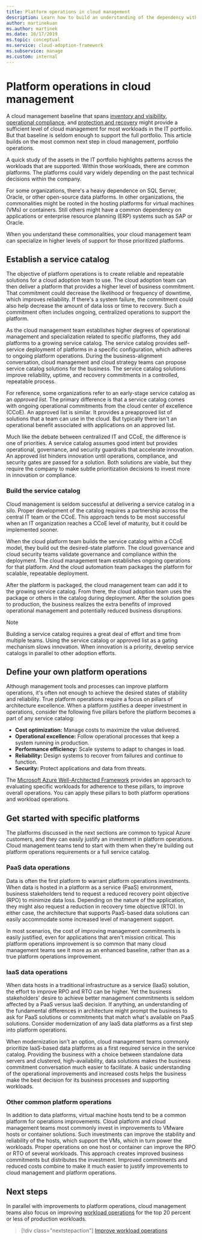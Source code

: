 ```yaml
---
title: Platform operations in cloud management
description: Learn how to build an understanding of the dependency within your organization for common platform operations in cloud management.
author: martinekuan
ms.author: martinek
ms.date: 10/17/2019
ms.topic: conceptual
ms.service: cloud-adoption-framework
ms.subservice: manage
ms.custom: internal
---
```


# Platform operations in cloud management

A cloud management baseline that spans [inventory and visibility](./inventory.md), [operational compliance](./operational-compliance.md), and [protection and recovery](./protect.md) might provide a sufficient level of cloud management for most workloads in the IT portfolio. But that baseline is seldom enough to support the full portfolio. This article builds on the most common next step in cloud management, portfolio operations.

A quick study of the assets in the IT portfolio highlights patterns across the workloads that are supported. Within those workloads, there are common platforms. The platforms could vary widely depending on the past technical decisions within the company.

For some organizations, there's a heavy dependence on SQL Server, Oracle, or other open-source data platforms. In other organizations, the commonalities might be rooted in the hosting platforms for virtual machines (VMs) or containers. Still others might have a common dependency on applications or enterprise resource planning (ERP) systems such as SAP or Oracle.

When you understand these commonalities, your cloud management team can specialize in higher levels of support for those prioritized platforms.

## Establish a service catalog

The objective of platform operations is to create reliable and repeatable solutions for a cloud adoption team to use. The cloud adoption team can then deliver a platform that provides a higher level of business commitment. That commitment could decrease the likelihood or frequency of downtime, which improves reliability. If there's a system failure, the commitment could also help decrease the amount of data loss or time to recovery. Such a commitment often includes ongoing, centralized operations to support the platform.

As the cloud management team establishes higher degrees of operational management and specialization related to specific platforms, they add platforms to a growing service catalog. The service catalog provides self-service deployment of platforms in a specific configuration, which adheres to ongoing platform operations. During the business-alignment conversation, cloud management and cloud strategy teams can propose service catalog solutions for the business. The service catalog solutions improve reliability, uptime, and recovery commitments in a controlled, repeatable process.

For reference, some organizations refer to an early-stage service catalog as an *approved list*. The primary difference is that a service catalog comes with ongoing operational commitments from the cloud center of excellence (CCoE). An approved list is similar. It provides a preapproved list of solutions that a team can use in the cloud. But typically there isn't an operational benefit associated with applications on an approved list.

Much like the debate between centralized IT and CCoE, the difference is one of priorities. A service catalog assumes good intent but provides operational, governance, and security guardrails that accelerate innovation. An approved list hinders innovation until operations, compliance, and security gates are passed for a solution. Both solutions are viable, but they require the company to make subtle prioritization decisions to invest more in innovation or compliance.

### Build the service catalog

Cloud management is seldom successful at delivering a service catalog in a silo. Proper development of the catalog requires a partnership across the central IT team or the CCoE. This approach tends to be most successful when an IT organization reaches a CCoE level of maturity, but it could be implemented sooner.

When the cloud platform team builds the service catalog within a CCoE model, they build out the desired-state platform. The cloud governance and cloud security teams validate governance and compliance within the deployment. The cloud management team establishes ongoing operations for that platform. And the cloud automation team packages the platform for scalable, repeatable deployment.

After the platform is packaged, the cloud management team can add it to the growing service catalog. From there, the cloud adoption team uses the package or others in the catalog during deployment. After the solution goes to production, the business realizes the extra benefits of improved operational management and potentially reduced business disruptions.

> [!NOTE]
> Building a service catalog requires a great deal of effort and time from multiple teams. Using the service catalog or approved list as a gating mechanism slows innovation. When innovation is a priority, develop service catalogs in parallel to other adoption efforts.

## Define your own platform operations

Although management tools and processes can improve platform operations, it's often not enough to achieve the desired states of stability and reliability. True platform operations require a focus on pillars of architecture excellence. When a platform justifies a deeper investment in operations, consider the following five pillars before the platform becomes a part of any service catalog:

- **Cost optimization:** Manage costs to maximize the value delivered.
- **Operational excellence:** Follow operational processes that keep a system running in production.
- **Performance efficiency:** Scale systems to adapt to changes in load.
- **Reliability:** Design systems to recover from failures and continue to function.
- **Security:** Protect applications and data from threats.

The [Microsoft Azure Well-Architected Framework](/azure/architecture/framework/) provides an approach to evaluating specific workloads for adherence to these pillars, to improve overall operations. You can apply these pillars to both platform operations and workload operations.

## Get started with specific platforms

The platforms discussed in the next sections are common to typical Azure customers, and they can easily justify an investment in platform operations. Cloud management teams tend to start with them when they're building out platform operations requirements or a full service catalog.

### PaaS data operations

Data is often the first platform to warrant platform operations investments. When data is hosted in a platform as a service (PaaS) environment, business stakeholders tend to request a reduced recovery point objective (RPO) to minimize data loss. Depending on the nature of the application, they might also request a reduction in recovery time objective (RTO). In either case, the architecture that supports PaaS-based data solutions can easily accommodate some increased level of management support.

In most scenarios, the cost of improving management commitments is easily justified, even for applications that aren't mission critical. This platform operations improvement is so common that many cloud management teams see it more as an enhanced baseline, rather than as a true platform operations improvement.

### IaaS data operations

When data hosts in a traditional infrastructure as a service (IaaS) solution, the effort to improve RPO and RTO can be higher. Yet the business stakeholders' desire to achieve better management commitments is seldom affected by a PaaS versus IaaS decision. If anything, an understanding of the fundamental differences in architecture might prompt the business to ask for PaaS solutions or commitments that match what's available on PaaS solutions. Consider modernization of any IaaS data platforms as a first step into platform operations.

When modernization isn't an option, cloud management teams commonly prioritize IaaS-based data platforms as a first required service in the service catalog. Providing the business with a choice between standalone data servers and clustered, high-availability, data solutions makes the business commitment conversation much easier to facilitate. A basic understanding of the operational improvements and increased costs helps the business make the best decision for its business processes and supporting workloads.

### Other common platform operations

In addition to data platforms, virtual machine hosts tend to be a common platform for operations improvements. Cloud platform and cloud management teams most commonly invest in improvements to VMware hosts or container solutions. Such investments can improve the stability and reliability of the hosts, which support the VMs, which in turn power the workloads. Proper operations on one host or container can improve the RPO or RTO of several workloads. This approach creates improved business commitments but distributes the investment. Improved commitments and reduced costs combine to make it much easier to justify improvements to cloud management and platform operations.

## Next steps

In parallel with improvements to platform operations, cloud management teams also focus on improving [workload operations](./workload.md) for the top 20 percent or less of production workloads.

> [!div class="nextstepaction"]
> [Improve workload operations](./workload.md)
